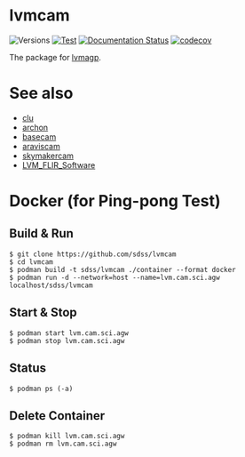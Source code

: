 # lvmcam

![Versions](https://img.shields.io/badge/python->3.8-blue)
[![Test](https://github.com/sdss/lvmcam/actions/workflows/test.yml/badge.svg)](https://github.com/sdss/lvmcam/actions/workflows/test.yml)
[![Documentation Status](https://readthedocs.org/projects/sdss-lvmcam/badge/?version=latest)](https://sdss-lvmcam.readthedocs.io/en/latest/?badge=latest)
[![codecov](https://codecov.io/gh/sdss/lvmcam/branch/main/graph/badge.svg)](https://codecov.io/gh/sdss/lvmcam)

The package for [lvmagp](https://github.com/sdss/lvmagp).

# See also
- [clu](https://github.com/sdss/clu)
- [archon](https://github.com/sdss/archon)
- [basecam](https://github.com/sdss/basecam)
- [araviscam](https://github.com/sdss/araviscam)
- [skymakercam](https://github.com/sdss/skymakercam)
- [LVM_FLIR_Software](https://github.com/sdss/LVM_FLIR_Software)

# Docker (for Ping-pong Test)

## Build & Run
```
$ git clone https://github.com/sdss/lvmcam
$ cd lvmcam
$ podman build -t sdss/lvmcam ./container --format docker
$ podman run -d --network=host --name=lvm.cam.sci.agw localhost/sdss/lvmcam
```

## Start & Stop

```
$ podman start lvm.cam.sci.agw
$ podman stop lvm.cam.sci.agw
```

## Status

```
$ podman ps (-a)
```

## Delete Container

```
$ podman kill lvm.cam.sci.agw
$ podman rm lvm.cam.sci.agw
```